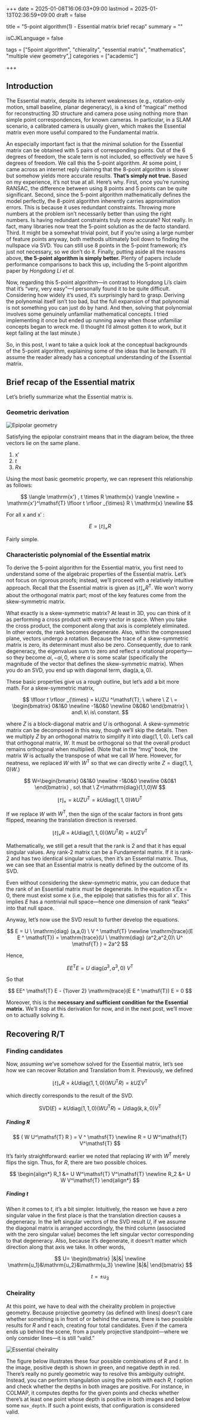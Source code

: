 +++
date = 2025-01-08T16:06:03+09:00
lastmod = 2025-01-13T02:36:59+09:00
draft = false

title = "5-point algorithm(1) - Essential matrix brief recap"
summary = ""

isCJKLanguage = false

tags = ["5point algorithm", "chierality", "essential matrix", "mathematics", "multiple view geometry",]
categories = ["academic"]

+++

## Introduction

The Essential matrix, despite its inherent weaknesses (e.g., rotation-only motion, small baseline, planar degeneracy), is a kind of “magical” method for reconstructing 3D structure and camera pose using nothing more than simple point correspondences, for known cameras. In particular, in a SLAM scenario, a calibrated camera is usually given, which makes the Essential matrix even more useful compared to the Fundamental matrix.

An especially important fact is that the minimal solution for the Essential matrix can be obtained with 5 pairs of corresponding points. Out of the 6 degrees of freedom, the scale term is not included, so effectively we have 5 degrees of freedom. We call this the 5-point algorithm. At some point, I came across an internet reply claiming that the 8-point algorithm is slower but somehow yields more accurate results. **That’s simply not true.** Based on my experience, it’s not true at all. Here’s why. First, once you’re running RANSAC, the difference between using 8 points and 5 points can be quite significant. Second, since the 5-point algorithm mathematically defines the model perfectly, the 8-point algorithm inherently carries approximation errors. This is because it uses redundant constraints. Throwing more numbers at the problem isn’t necessarily better than using the right numbers. Is having redundant constraints truly more accurate? Not really. In fact, many libraries now treat the 5-point solution as the de facto standard. Third. It might be a somewhat trivial point, but if you’re using a large number of feature points anyway, both methods ultimately boil down to finding the nullspace via SVD. You can still use 8 points in the 5-point framework; it’s just not necessary, so we don’t do it. Finally, putting aside all the reasons above, **the 5-point algorithm is simply better.** Plenty of papers include performance comparisons to back this up, including the 5-point algorithm paper by *Hongdong Li et al.*

Now, regarding this 5-point algorithm—in contrast to Hongdong Li’s claim that it’s “very, very easy”—I personally found it to be quite difficult. Considering how widely it’s used, it’s surprisingly hard to grasp. Deriving the polynomial itself isn’t too bad, but the full expansion of that polynomial is not something you can just do by hand. And then, solving that polynomial involves some genuinely unfamiliar mathematical concepts. I tried implementing it once but ended up running away when those unfamiliar concepts began to wreck me. (I thought I’d almost gotten it to work, but it kept failing at the last minute.)

So, in this post, I want to take a quick look at the conceptual backgrounds of the 5-point algorithm, explaining some of the ideas that lie beneath. I’ll assume the reader already has a conceptual understanding of the Essential matrix.

## Brief recap of the Essential matrix

Let’s briefly summarize what the Essential matrix is. 

### Geometric derivation

![Epipolar geometry](epipolar-geometry.svg "Epipolar geometry")

Satisfying the epipolar constraint means that in the diagram below, the three vectors lie on the same plane.

1. $\mathrm{x'}$
2. $t$
3. $R\mathrm{x}$

Using the most basic geometric property, we can represent this relationship as follows:

$$
\langle \mathrm{x'} , t \times R \mathrm{x} \rangle
\newline
= \mathrm{x'}^\mathsf{T} \lfloor t \rfloor _{\times} R \ \mathrm{x}
\newline
$$

For all $\mathrm{x}$ and $\mathrm{x'}$ :

$$
E = \lfloor t \rfloor _{\times} R
$$

Fairly simple.

### Characteristic polynomial of the Essential matrix

To derive the 5-point algorithm for the Essential matrix, you first need to understand some of the algebraic properties of the Essential matrix. Let’s not focus on rigorous proofs; instead, we’ll proceed with a relatively intuitive approach. Recall that the Essential matrix is given as $\lfloor t \rfloor _{\times} R ^\mathsf{T}$. We won’t worry about the orthogonal matrix part; most of the key features come from the skew-symmetric matrix. 

What exactly is a skew-symmetric matrix? At least in 3D, you can think of it as performing a cross product with every vector in space. When you take the cross product, the component along that axis is completely eliminated. In other words, the rank becomes degenerate. Also, within the compressed plane, vectors undergo a rotation. Because the trace of a skew-symmetric matrix is zero, its determinant must also be zero. Consequently, due to rank degeneracy, the eigenvalues sum to zero and reflect a rotational property—so they become $ai, -ai, 0$, where $a$ is some scalar (specifically the magnitude of the vector that defines the skew-symmetric matrix). When you do an SVD, you end up with diagonal term, $\mathrm{diag(a,a,0)}$.

These basic properties give us a rough outline, but let’s add a bit more math. For a skew-symmetric matrix,

$$
\lfloor t \rfloor _{\times} = kUZU ^\mathsf{T}, \ where \  Z \ =
\begin{bmatrix} 0&1&0 \newline -1&0&0 \newline 0&0&0 \end{bmatrix} \ and\ k\ is\ constant.
$$

where $Z$ is a block-diagonal matrix and $U$ is orthogonal. A skew-symmetric matrix can be decomposed in this way, though we’ll skip the details. Then we multiply $Z$ by an orthogonal matrix to simplify it into $\mathrm{diag}(1,1,0)$. Let’s call that orthogonal matrix, $W$. It must be orthogonal so that the overall product remains orthogonal when multiplied. (Note that in the “mvg” book, the matrix $W$ is actually the transpose of what we call $W$ here. However, for neatness, we replaced $W$ with $W^\mathsf{T}$ so that we can directly write $Z=\mathrm{diag}(1,1,0)W$.)

$$
W=\begin{bmatrix} 0&1&0 \newline -1&0&0 \newline 0&0&1 \end{bmatrix} , so\ that
\ Z=\mathrm{diag}(1,1,0)W
$$

$$
\lfloor t \rfloor _{\times} = k UZU^\mathsf{T} = k  U \mathrm{diag}(1,1,0) W U^\mathsf{T}
$$

If we replace $W$ with $W^\mathsf{T}$, then the sign of the scalar factors in front gets flipped, meaning the translation direction is reversed.

$$
\lfloor t \rfloor _{\times} R =k  U \mathrm{diag}(1,1,0) ( W U^\mathsf{T} R ) = k U \Sigma V ^ \mathsf{T}
$$

Mathematically, we still get a result that the rank is 2 and that it has equal singular values. Any rank-2 matrix can be a Fundamental matrix. If it is rank-2 and has two identical singular values, then it’s an Essential matrix. Thus, we can see that an Essential matrix is neatly defined by the outcome of its SVD.

Even without considering the skew-symmetric matrix, you can deduce that the rank of an Essential matrix must be degenerate. In the equation $\mathrm{x}' E \mathrm{x} = 0$, there must exist some $\mathrm{x}$ (i.e., the epipole) that satisfies this for all $\mathrm{x}'$. This implies $E$ has a nontrivial null space—hence one dimension of rank “leaks” into that null space.

Anyway, let’s now use the SVD result to further develop the equations.

$$
E = U \ \mathrm{diag} (a,a,0) \ V ^ \mathsf{T} \newline
\mathrm{trace}(E E ^ \mathsf{T}) = \mathrm{trace}(U \ \mathrm{diag} (a^2,a^2,0)\  U^ \mathsf{T} ) = 2a^2
$$

Hence,

$$
EE^ \mathsf{T} E = U \ \mathrm{diag} (a^3,a^3,0)\  V^ \mathsf{T} 
$$

So that

$$
EE^ \mathsf{T} E - {1\over 2} \mathrm{trace}(E E ^ \mathsf{T}) E = 0
$$

Moreover, this is the **necessary and sufficient condition for the Essential matrix.** We’ll stop at this derivation for now, and in the next post, we’ll move on to actually solving it.

## Recovering R/T

### Finding candidates

Now, assuming we’ve somehow solved for the Essential matrix, let’s see how we can recover Rotation and Translation from it. Previously, we defined 

$$
\lfloor t \rfloor _{\times} R =k  U \mathrm{diag}(1,1,0) ( W U^\mathsf{T} R ) = k U \Sigma V ^ \mathsf{T}
$$

which directly corresponds to the result of the SVD.

$$
\mathrm{SVD}(E) = k  U \mathrm{diag}(1,1,0) ( W U^\mathsf{T} R ) = U \mathrm{diag}(k,k,0)V ^ \mathsf{T}
$$

##### Finding R

$$
( W U^\mathsf{T} R ) = V ^ \mathsf{T} \newline
R = U W^\mathsf{T} V^\mathsf{T}
$$

It’s fairly straightforward: earlier we noted that replacing $W$ with $W^\mathsf{T}$ merely flips the sign. Thus, for $R$, there are two possible choices.

$$
\begin{align*}
R_1 &= U W^\mathsf{T} V^\mathsf{T} \newline
R_2 &= U W V^\mathsf{T}
\end{align*}
$$

##### Finding t

When it comes to $t$, it’s a bit simpler. Intuitively, the reason we have a zero singular value in the first place is that the translation direction causes a degeneracy. In the left singular vectors of the SVD result $U$, if we assume the diagonal matrix is arranged accordingly, the third column (associated with the zero singular value) becomes the left singular vector corresponding to that degeneracy. Also, because it’s degenerate, it doesn’t matter which direction along that axis we take. In other words,

$$
U=
\begin{bmatrix}
|&|&| \newline \mathrm{u_1}&\mathrm{u_2}&\mathrm{u_3} \newline |&|&|
\end{bmatrix}
$$

$$
t=\pm \mathrm{u}_3
$$

### Cheirality

At this point, we have to deal with the cheirality problem in projective geometry. Because projective geometry (as defined with lines) doesn’t care whether something is in front of or behind the camera, there is two possible results for $R$ and $t$ each, creating four total candidates. Even if the camera ends up behind the scene, from a purely projective standpoint—where we only consider lines—it is still “valid.”

![Essential cheirality](essential-cheirality.svg "4 Possible solutions of Essential matrix decompose")

The figure below illustrates these four possible combinations of $R$ and $t$. In the image, positive depth is shown in green, and negative depth in red. There’s really no purely geometric way to resolve this ambiguity outright. Instead, you can perform triangulation using the points with each $R$, $t$ option and check whether the depths in both images are positive. For instance, in COLMAP, it computes depths for the given points and checks whether there’s at least one point whose depth is positive in both images and below some `max_depth`. If such a point exists, that configuration is considered valid.